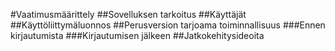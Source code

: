 #Vaatimusmäärittely
##Sovelluksen tarkoitus
##Käyttäjät
##Käyttöliittymäluonnos
##Perusversion tarjoama toiminnallisuus
###Ennen kirjautumista
###Kirjautumisen jälkeen
##Jatkokehitysideoita
